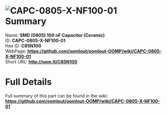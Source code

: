 
![CAPC-0805-X-NF100-01](https://github.com/oomlout/oomlout-OOMP/blob/master/parts/CAPC-0805-X-NF100-01/CAPC-0805-X-NF100-01_420.jpg)   
Summary
=================
  
Name: __SMD (0805) 100 nF Capacitor (Ceramic)__    
ID: __CAPC-0805-X-NF100-01__   
Hex ID: __C85N100__   
WebPage: __https://github.com/oomlout/oomlout-OOMP/wiki/CAPC-0805-X-NF100-01__   
Short URL: __http://oom.lt/C85N100__   

Full Details
==========================
Full summary of this part can be found in the wiki:   
__https://github.com/oomlout/oomlout-OOMP/wiki/CAPC-0805-X-NF100-01__    


